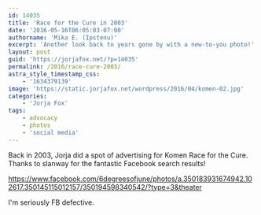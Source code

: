 ```yaml
---
id: 14035
title: 'Race for the Cure in 2003'
date: '2016-05-16T06:05:03-07:00'
authorname: 'Mika E. (Ipstenu)'
excerpt: 'Another look back to years gone by with a new-to-you photo!'
layout: post
guid: 'https://jorjafox.net/?p=14035'
permalink: /2016/race-cure-2003/
astra_style_timestamp_css:
    - '1634379139'
image: 'https://static.jorjafox.net/wordpress/2016/04/komen-02.jpg'
categories:
    - 'Jorja Fox'
tags:
    - advocacy
    - photos
    - 'social media'
---
```


Back in 2003, Jorja did a spot of advertising for Komen Race for the Cure. Thanks to slanway for the fantastic Facebook search results!

https://www.facebook.com/6degreesofjune/photos/a.350183931674942.102617.350145115012157/350194598340542/?type=3&theater

I'm seriously FB defective.
